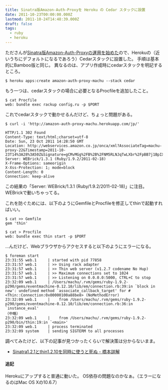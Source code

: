 ```yaml
---
title: Sinatra版Amazon-Auth-Proxyを Heroku の Cedar スタックに設置
date: 2011-10-23T00:00:00.000Z
lastmod: 2011-10-24T14:48:39.000Z
draft: false
tags:
  - ruby
  - heroku
---
```


たださんが[Sinatra版Amazon-Auth-Proxyの運用を始めた](http://sho.tdiary.net/20111023.html#p01)ので、Herokuの（近いうちにデフォルトになるであろう）Cedarスタックに設置した。 手順は基本的にBamboo版と同じ。 異なるのは、アプリ作成時にcedarスタックを明記するところ。

```
$ heroku apps:create amazon-auth-proxy-machu --stack cedar
```

もう一つは、cedarスタックの場合に必要となるProcfileを追加したこと。

```
$ cat Procfile
web: bundle exec rackup config.ru -p $PORT
```

これでcedarスタックで動かせるんだけど、ちょっと問題がある。

```
$ curl -i 'http://amazon-auth-proxy-machu.herokuapp.com/jp/'

HTTP/1.1 302 Found 
Content-Type: text/html;charset=utf-8
Date: Sun, 23 Oct 2011 14:28:50 GMT
Location: http://webservices.amazon.co.jp/onca/xml?AssociateTag=machu-proxy-22&Timestamp=2011-10-23T14%3A28%3A50Z&Signature=gCMvMGg%2FB%2B%2FNM5RLNJqTwLXbr%2FpBB7j1BpIX40KdP2I%3D
Server: WEBrick/1.3.1 (Ruby/1.9.2/2011-02-18)
X-Frame-Options: sameorigin
X-Xss-Protection: 1; mode=block
Content-Length: 0
Connection: keep-alive
```

この結果の「Server: WEBrick/1.3.1 (Ruby/1.9.2/2011-02-18)」に注目。 WEBrickで動いちゃってる。

これを防ぐためには、以下のようにGemfileとProcfileを修正してthinで起動すればいい。

```
$ cat >> Gemfile
gem 'thin'

$ cat > Procfile
web: bundle exec thin start -p $PORT
```

…んだけど、Webブラウザからアクセスすると以下のようにエラーになる。

```
$ foreman start
23:31:55 web.1     | started with pid 77858
23:31:57 web.1     | >> Using rack adapter
23:31:57 web.1     | >> Thin web server (v1.2.7 codename No Hup)
23:31:57 web.1     | >> Maximum connections set to 1024
23:31:57 web.1     | >> Listening on 0.0.0.0:5000, CTRL+C to stop
23:32:09 web.1     | /Users/machu/.rvm/gems/ruby-1.9.2-p290/gems/eventmachine-0.12.10/lib/em/connection.rb:39:in `block in new': undefined method `associate_callback_target' for #<Thin::Connection:0x00000100a88be8> (NoMethodError)
23:32:09 web.1     |    from /Users/machu/.rvm/gems/ruby-1.9.2-p290/gems/eventmachine-0.12.10/lib/em/connection.rb:36:in `instance_eval'
（中略）
23:32:09 web.1     |    from /Users/machu/.rvm/gems/ruby-1.9.2-p290/bin/thin:19:in `<main>'
23:32:09 web.1     | process terminated
23:32:09 system    | sending SIGTERM to all processes
```

調べてみたけど、以下の記事が見つかったくらいで解決策は分からないまま。

* [Sinatra1.2.1とthin1.2.10を同時に使うと死ぬ - 橋本詳解](http://d.hatena.ne.jp/shokai/20110324/1300985987)

#### 追記

Herokuにアップすると普通に動いた。 OS依存の問題なのかなぁ。（エラーになるのはMac OS Xの10.6.7）
